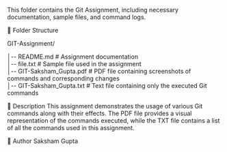 This folder contains the Git Assignment, including necessary documentation, sample files, and command logs.

📂 Folder Structure

GIT-Assignment/

│-- README.md                   # Assignment documentation  
│-- file.txt                    # Sample file used in the assignment  
│-- GIT-Saksham_Gupta.pdf       # PDF file containing screenshots of commands and corresponding changes  
│-- GIT-Saksham_Gupta.txt       # Text file containing only the executed Git commands  

📜 Description
This assignment demonstrates the usage of various Git commands along with their effects. The PDF file provides a visual representation of the commands executed, while the TXT file contains a list of all the commands used in this assignment.

🔗 Author
Saksham Gupta
